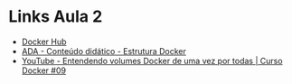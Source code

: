 # Links Aula 2

- [Docker Hub](https://hub.docker.com/)
- [ADA - Conteúdo didático - Estrutura Docker](https://lms.ada.tech/student/topics/by-class-id/109466b6-f9c2-4aaa-861e-ba5c3edee4cb/by-module-id/31b83553-786f-4e1a-a264-845364ea2878)
- [YouTube - Entendendo volumes Docker de uma vez por todas | Curso Docker #09](https://www.youtube.com/watch?v=StQYXkFgeeA)
